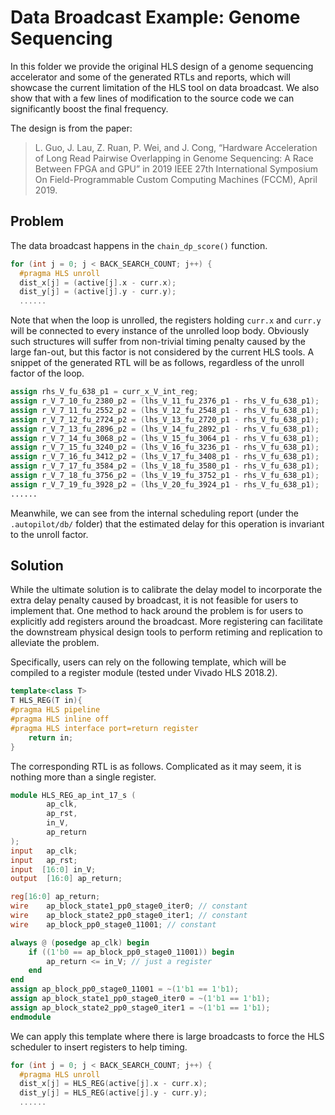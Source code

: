 # Data Broadcast Example: Genome Sequencing

In this folder we provide the original HLS design of a genome sequencing accelerator and some of the generated RTLs and reports, which will showcase the current limitation of the HLS tool on data broadcast. We also show that with a few lines of modification to the source code we can significantly boost the final frequency.

The design is from the paper:
> L. Guo, J. Lau, Z. Ruan, P. Wei, and J. Cong, “Hardware Acceleration of Long Read Pairwise Overlapping in Genome Sequencing: A Race Between FPGA and GPU” in 2019 IEEE 27th International Symposium On Field-Programmable Custom Computing Machines (FCCM), April 2019.

## Problem

The data broadcast happens in the ```chain_dp_score()``` function.

```c++
for (int j = 0; j < BACK_SEARCH_COUNT; j++) {
  #pragma HLS unroll
  dist_x[j] = (active[j].x - curr.x);
  dist_y[j] = (active[j].y - curr.y);
  ......
```

Note that when the loop is unrolled, the registers holding ```curr.x``` and ```curr.y``` will be connected to every instance of the unrolled loop body. Obviously such structures will suffer from non-trivial timing penalty caused by the large fan-out, but this factor is not considered by the current HLS tools. A snippet of the generated RTL will be as follows, regardless of the unroll factor of the loop.

```Verilog
assign rhs_V_fu_638_p1 = curr_x_V_int_reg;
assign r_V_7_10_fu_2380_p2 = (lhs_V_11_fu_2376_p1 - rhs_V_fu_638_p1);
assign r_V_7_11_fu_2552_p2 = (lhs_V_12_fu_2548_p1 - rhs_V_fu_638_p1);
assign r_V_7_12_fu_2724_p2 = (lhs_V_13_fu_2720_p1 - rhs_V_fu_638_p1);
assign r_V_7_13_fu_2896_p2 = (lhs_V_14_fu_2892_p1 - rhs_V_fu_638_p1);
assign r_V_7_14_fu_3068_p2 = (lhs_V_15_fu_3064_p1 - rhs_V_fu_638_p1);
assign r_V_7_15_fu_3240_p2 = (lhs_V_16_fu_3236_p1 - rhs_V_fu_638_p1);
assign r_V_7_16_fu_3412_p2 = (lhs_V_17_fu_3408_p1 - rhs_V_fu_638_p1);
assign r_V_7_17_fu_3584_p2 = (lhs_V_18_fu_3580_p1 - rhs_V_fu_638_p1);
assign r_V_7_18_fu_3756_p2 = (lhs_V_19_fu_3752_p1 - rhs_V_fu_638_p1);
assign r_V_7_19_fu_3928_p2 = (lhs_V_20_fu_3924_p1 - rhs_V_fu_638_p1);
......
```

Meanwhile, we can see from the internal scheduling report (under the ```.autopilot/db/``` folder) that the estimated delay for this operation is invariant to the unroll factor.

## Solution

While the ultimate solution is to calibrate the delay model to incorporate the extra delay penalty caused by broadcast, it is not feasible for users to implement that. One method to hack around the problem is for users to explicitly add registers around the broadcast. More registering can facilitate the downstream physical design tools to perform retiming and replication to alleviate the problem.

Specifically, users can rely on the following template, which will be compiled to a register module (tested under Vivado HLS 2018.2).
```c++
template<class T>
T HLS_REG(T in){
#pragma HLS pipeline
#pragma HLS inline off
#pragma HLS interface port=return register
    return in;
}
```
The corresponding RTL is as follows. Complicated as it may seem, it is nothing more than a single register.
``` Verilog
module HLS_REG_ap_int_17_s (
        ap_clk,
        ap_rst,
        in_V,
        ap_return
);
input   ap_clk;
input   ap_rst;
input  [16:0] in_V;
output  [16:0] ap_return;

reg[16:0] ap_return;
wire    ap_block_state1_pp0_stage0_iter0; // constant
wire    ap_block_state2_pp0_stage0_iter1; // constant
wire    ap_block_pp0_stage0_11001; // constant

always @ (posedge ap_clk) begin
    if ((1'b0 == ap_block_pp0_stage0_11001)) begin
        ap_return <= in_V; // just a register
    end
end
assign ap_block_pp0_stage0_11001 = ~(1'b1 == 1'b1);
assign ap_block_state1_pp0_stage0_iter0 = ~(1'b1 == 1'b1);
assign ap_block_state2_pp0_stage0_iter1 = ~(1'b1 == 1'b1);
endmodule
```

We can apply this template where there is large broadcasts to force the HLS scheduler to insert registers to help timing.

```c++
for (int j = 0; j < BACK_SEARCH_COUNT; j++) {
  #pragma HLS unroll
  dist_x[j] = HLS_REG(active[j].x - curr.x);
  dist_y[j] = HLS_REG(active[j].y - curr.y);
  ......
```